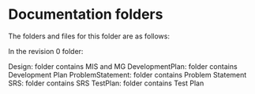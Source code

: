 # Documentation folders

The folders and files for this folder are as follows:

In the revision 0 folder:

Design: folder contains MIS and MG
DevelopmentPlan: folder contains Development Plan
ProblemStatement: folder contains Problem Statement
SRS: folder contains SRS
TestPlan: folder contains Test Plan


